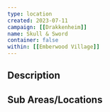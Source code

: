 ```yaml
---
type: location
created: 2023-07-11
campaign: [[Drakkenheim]]
name: Skull & Sword
container: false
within: [[Emberwood Village]]
---
```


## Description


## Sub Areas/Locations

<!-- QueryToSerialize: LIST FROM "TTRPG/Drakkenheim/Locations" WHERE within = "Skull & Sword" -->

